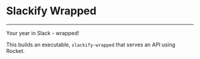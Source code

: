 # Slackify Wrapped

----

Your year in Slack - wrapped!

This builds an executable, `slackify-wrapped` that serves an API using Rocket.

